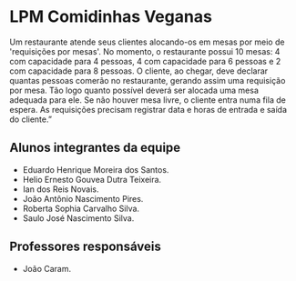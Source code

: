# LPM Comidinhas Veganas
Um restaurante atende seus clientes alocando-os em mesas por meio de 'requisições por mesas'. No momento, o
restaurante possui 10 mesas: 4 com capacidade para 4 pessoas, 4 com capacidade para 6 pessoas e 2 com capacidade para
8 pessoas. O cliente, ao chegar, deve declarar quantas pessoas comerão no restaurante, gerando assim uma requisição por
mesa. Tão logo quanto possível deverá ser alocada uma mesa adequada para ele. Se não houver mesa livre, o cliente entra
numa fila de espera. As requisições precisam registrar data e horas de entrada e saída do cliente.”

## Alunos integrantes da equipe

* Eduardo Henrique Moreira dos Santos.
* Helio Ernesto Gouvea Dutra Teixeira.
* Ian dos Reis Novais.
* João Antônio Nascimento Pires.
* Roberta Sophia Carvalho Silva.
* Saulo José Nascimento Silva.

## Professores responsáveis

* João Caram.

